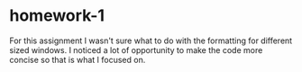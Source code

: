 # homework-1

For this assignment I wasn't sure what to do with the formatting for different sized windows. I noticed a lot of opportunity to make the code more concise so that is what I focused on. 